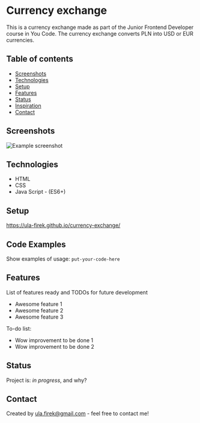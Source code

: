 # Currency exchange
This is a currency exchange made as part of the Junior Frontend Developer course in You Code. The currency exchange converts PLN into USD or EUR currencies.

## Table of contents
* [Screenshots](#screenshots)
* [Technologies](#technologies)
* [Setup](#setup)
* [Features](#features)
* [Status](#status)
* [Inspiration](#inspiration)
* [Contact](#contact)



## Screenshots
![Example screenshot](./img/screenshot.png)

## Technologies
* HTML 
* CSS 
* Java Script - (ES6+)

## Setup
https://ula-firek.github.io/currency-exchange/

## Code Examples
Show examples of usage:
`put-your-code-here`

## Features
List of features ready and TODOs for future development
* Awesome feature 1
* Awesome feature 2
* Awesome feature 3

To-do list:
* Wow improvement to be done 1
* Wow improvement to be done 2

## Status
Project is: _in progress_,  and why?


## Contact
Created by ula.firek@gmail.com - feel free to contact me!
